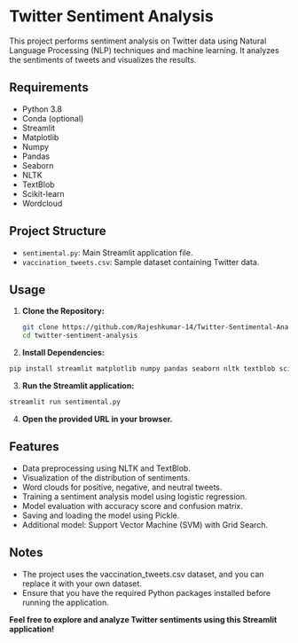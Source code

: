 # Twitter Sentiment Analysis

This project performs sentiment analysis on Twitter data using Natural Language Processing (NLP) techniques and machine learning. It analyzes the sentiments of tweets and visualizes the results.

## Requirements
- Python 3.8
- Conda (optional)
- Streamlit
- Matplotlib
- Numpy
- Pandas
- Seaborn
- NLTK
- TextBlob
- Scikit-learn
- Wordcloud

## Project Structure

- `sentimental.py`: Main Streamlit application file.
- `vaccination_tweets.csv`: Sample dataset containing Twitter data.

## Usage

1. **Clone the Repository:**

   ```bash
   git clone https://github.com/Rajeshkumar-14/Twitter-Sentimental-Analysis.git
   cd twitter-sentiment-analysis
   ```
2. **Install Dependencies:**

  ```bash
  pip install streamlit matplotlib numpy pandas seaborn nltk textblob scikit-learn wordcloud
```
3. **Run the Streamlit application:**
  ```bash
  streamlit run sentimental.py
  ```
4. **Open the provided URL in your browser.**

## Features
- Data preprocessing using NLTK and TextBlob.
- Visualization of the distribution of sentiments.
- Word clouds for positive, negative, and neutral tweets.
- Training a sentiment analysis model using logistic regression.
- Model evaluation with accuracy score and confusion matrix.
- Saving and loading the model using Pickle.
- Additional model: Support Vector Machine (SVM) with Grid Search.

## Notes
- The project uses the vaccination_tweets.csv dataset, and you can replace it with your own dataset.
- Ensure that you have the required Python packages installed before running the application.

**Feel free to explore and analyze Twitter sentiments using this Streamlit application!**
